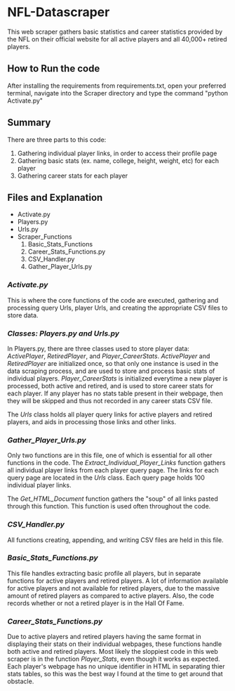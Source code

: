 # NFL-Datascraper
This web scraper gathers basic statistics and career statistics provided by the NFL on their official website for all active players and all 40,000+ retired players.

## How to Run the code
After installing the requirements from requirements.txt, open your preferred terminal, navigate into the Scraper directory and type the command "python Activate.py"

## Summary
There are three parts to this code:

1. Gathering individual player links, in order to access their profile page
2. Gathering basic stats (ex. name, college, height, weight, etc) for each player
3. Gathering career stats for each player

## Files and Explanation
- Activate.py
- Players.py
- Urls.py
- Scraper_Functions
  1. Basic_Stats_Functions
  2. Career_Stats_Functions.py
  3. CSV_Handler.py
  4. Gather_Player_Urls.py

### <i>Activate.py</i>
This is where the core functions of the code are executed, gathering and processing query Urls, player Urls, and creating the appropriate CSV files to store data.

### <i>Classes: Players.py and Urls.py</i>
In Players.py, there are three classes used to store player data: <i>ActivePlayer</i>, <i>RetiredPlayer</i>, and <i>Player_CareerStats</i>. <i>ActivePlayer</i> and <i>RetiredPlayer</i> are initialized once, so that only one instance is used in the data scraping process, and are used to store and process basic stats of individual players. <i>Player_CareerStats</i> is initialized everytime a new player is processed, both active and retired, and is used to store career stats for each player. If any player has no stats table present in their webpage, then they will be skipped and thus not recorded in any career stats CSV file.

The <i>Urls</i> class holds all player query links for active players and retired players, and aids in processing those links and other links.

### <i>Gather_Player_Urls.py</i>
Only two functions are in this file, one of which is essential for all other functions in the code. The <i>Extract_Individual_Player_Links</i> function gathers all individual player links from each player query page. The links for each query page are located in the <i>Urls</i> class. Each query page holds 100 individual player links.

The <i>Get_HTML_Document</i> function gathers the "soup" of all links pasted through this function. This function is used often throughout the code.

### <i>CSV_Handler.py</i>
All functions creating, appending, and writing CSV files are held in this file.

### <i>Basic_Stats_Functions.py</i>
This file handles extracting basic profile all players, but in separate functions for active players and retired players. A lot of information available for active players and not available for retired players, due to the massive amount of retired players as compared to active players. Also, the code records whether or not a retired player is in the Hall Of Fame. 

### <i>Career_Stats_Functions.py</i>
Due to active players and retired players having the same format in displaying their stats on their individual webpages, these functions handle both active and retired players. Most likely the sloppiest code in this web scraper is in the function <i>Player_Stats</i>, even though it works as expected. Each player's webpage has no unique identifier in HTML in separating thier stats tables, so this was the best way I found at the time to get around that obstacle.
